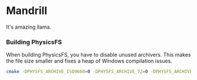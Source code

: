 # Mandrill

It's amazing llama.

### Building PhysicsFS

When building PhysicsFS, you have to disable unused archivers. This makes the file size smaller and fixes
a heap of Windows compilation issues.

```bash
cmake -DPHYSFS_ARCHIVE_ISO9660=0 -DPHYSFS_ARCHIVE_7Z=0 -DPHYSFS_ARCHIVE_GRP=0 -DPHYSFS_ARCHIVE_WAD=0 -DPHYSFS_ARCHIVE_HOG=0 -DPHYSFS_ARCHIVE_MVL=0 -DPHYSFS_ARCHIVE_QPAK=0 -DPHYSFS_ARCHIVE_SLB=0 -DPHYSFS_HAVE_CDROM_SUPPORT=0 -DPHYSFS_SUPPORTS_GRP=1 -DPHYSFS_BUILD_SHARED=1 -DPHYSFS_BUILD_TEST=0 ..
```
